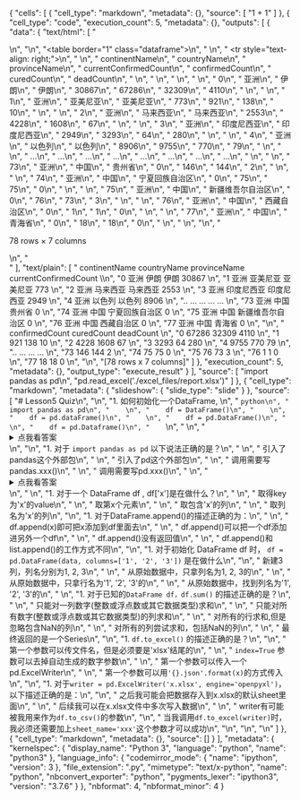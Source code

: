 {
 "cells": [
  {
   "cell_type": "markdown",
   "metadata": {},
   "source": [
    "1 + 1"
   ]
  },
  {
   "cell_type": "code",
   "execution_count": 5,
   "metadata": {},
   "outputs": [
    {
     "data": {
      "text/html": [
       "<div>\n",
       "<style scoped>\n",
       "    .dataframe tbody tr th:only-of-type {\n",
       "        vertical-align: middle;\n",
       "    }\n",
       "\n",
       "    .dataframe tbody tr th {\n",
       "        vertical-align: top;\n",
       "    }\n",
       "\n",
       "    .dataframe thead th {\n",
       "        text-align: right;\n",
       "    }\n",
       "</style>\n",
       "<table border=\"1\" class=\"dataframe\">\n",
       "  <thead>\n",
       "    <tr style=\"text-align: right;\">\n",
       "      <th></th>\n",
       "      <th>continentName</th>\n",
       "      <th>countryName</th>\n",
       "      <th>provinceName</th>\n",
       "      <th>currentConfirmedCount</th>\n",
       "      <th>confirmedCount</th>\n",
       "      <th>curedCount</th>\n",
       "      <th>deadCount</th>\n",
       "    </tr>\n",
       "  </thead>\n",
       "  <tbody>\n",
       "    <tr>\n",
       "      <th>0</th>\n",
       "      <td>亚洲</td>\n",
       "      <td>伊朗</td>\n",
       "      <td>伊朗</td>\n",
       "      <td>30867</td>\n",
       "      <td>67286</td>\n",
       "      <td>32309</td>\n",
       "      <td>4110</td>\n",
       "    </tr>\n",
       "    <tr>\n",
       "      <th>1</th>\n",
       "      <td>亚洲</td>\n",
       "      <td>亚美尼亚</td>\n",
       "      <td>亚美尼亚</td>\n",
       "      <td>773</td>\n",
       "      <td>921</td>\n",
       "      <td>138</td>\n",
       "      <td>10</td>\n",
       "    </tr>\n",
       "    <tr>\n",
       "      <th>2</th>\n",
       "      <td>亚洲</td>\n",
       "      <td>马来西亚</td>\n",
       "      <td>马来西亚</td>\n",
       "      <td>2553</td>\n",
       "      <td>4228</td>\n",
       "      <td>1608</td>\n",
       "      <td>67</td>\n",
       "    </tr>\n",
       "    <tr>\n",
       "      <th>3</th>\n",
       "      <td>亚洲</td>\n",
       "      <td>印度尼西亚</td>\n",
       "      <td>印度尼西亚</td>\n",
       "      <td>2949</td>\n",
       "      <td>3293</td>\n",
       "      <td>64</td>\n",
       "      <td>280</td>\n",
       "    </tr>\n",
       "    <tr>\n",
       "      <th>4</th>\n",
       "      <td>亚洲</td>\n",
       "      <td>以色列</td>\n",
       "      <td>以色列</td>\n",
       "      <td>8906</td>\n",
       "      <td>9755</td>\n",
       "      <td>770</td>\n",
       "      <td>79</td>\n",
       "    </tr>\n",
       "    <tr>\n",
       "      <th>...</th>\n",
       "      <td>...</td>\n",
       "      <td>...</td>\n",
       "      <td>...</td>\n",
       "      <td>...</td>\n",
       "      <td>...</td>\n",
       "      <td>...</td>\n",
       "      <td>...</td>\n",
       "    </tr>\n",
       "    <tr>\n",
       "      <th>73</th>\n",
       "      <td>亚洲</td>\n",
       "      <td>中国</td>\n",
       "      <td>贵州省</td>\n",
       "      <td>0</td>\n",
       "      <td>146</td>\n",
       "      <td>144</td>\n",
       "      <td>2</td>\n",
       "    </tr>\n",
       "    <tr>\n",
       "      <th>74</th>\n",
       "      <td>亚洲</td>\n",
       "      <td>中国</td>\n",
       "      <td>宁夏回族自治区</td>\n",
       "      <td>0</td>\n",
       "      <td>75</td>\n",
       "      <td>75</td>\n",
       "      <td>0</td>\n",
       "    </tr>\n",
       "    <tr>\n",
       "      <th>75</th>\n",
       "      <td>亚洲</td>\n",
       "      <td>中国</td>\n",
       "      <td>新疆维吾尔自治区</td>\n",
       "      <td>0</td>\n",
       "      <td>76</td>\n",
       "      <td>73</td>\n",
       "      <td>3</td>\n",
       "    </tr>\n",
       "    <tr>\n",
       "      <th>76</th>\n",
       "      <td>亚洲</td>\n",
       "      <td>中国</td>\n",
       "      <td>西藏自治区</td>\n",
       "      <td>0</td>\n",
       "      <td>1</td>\n",
       "      <td>1</td>\n",
       "      <td>0</td>\n",
       "    </tr>\n",
       "    <tr>\n",
       "      <th>77</th>\n",
       "      <td>亚洲</td>\n",
       "      <td>中国</td>\n",
       "      <td>青海省</td>\n",
       "      <td>0</td>\n",
       "      <td>18</td>\n",
       "      <td>18</td>\n",
       "      <td>0</td>\n",
       "    </tr>\n",
       "  </tbody>\n",
       "</table>\n",
       "<p>78 rows × 7 columns</p>\n",
       "</div>"
      ],
      "text/plain": [
       "   continentName countryName provinceName  currentConfirmedCount  \\\n",
       "0             亚洲          伊朗           伊朗                  30867   \n",
       "1             亚洲        亚美尼亚         亚美尼亚                    773   \n",
       "2             亚洲        马来西亚         马来西亚                   2553   \n",
       "3             亚洲       印度尼西亚        印度尼西亚                   2949   \n",
       "4             亚洲         以色列          以色列                   8906   \n",
       "..           ...         ...          ...                    ...   \n",
       "73            亚洲          中国          贵州省                      0   \n",
       "74            亚洲          中国      宁夏回族自治区                      0   \n",
       "75            亚洲          中国     新疆维吾尔自治区                      0   \n",
       "76            亚洲          中国        西藏自治区                      0   \n",
       "77            亚洲          中国          青海省                      0   \n",
       "\n",
       "    confirmedCount  curedCount  deadCount  \n",
       "0            67286       32309       4110  \n",
       "1              921         138         10  \n",
       "2             4228        1608         67  \n",
       "3             3293          64        280  \n",
       "4             9755         770         79  \n",
       "..             ...         ...        ...  \n",
       "73             146         144          2  \n",
       "74              75          75          0  \n",
       "75              76          73          3  \n",
       "76               1           1          0  \n",
       "77              18          18          0  \n",
       "\n",
       "[78 rows x 7 columns]"
      ]
     },
     "execution_count": 5,
     "metadata": {},
     "output_type": "execute_result"
    }
   ],
   "source": [
    "import pandas as pd\n",
    "pd.read_excel('./excel_files/report.xlsx')"
   ]
  },
  {
   "cell_type": "markdown",
   "metadata": {
    "slideshow": {
     "slide_type": "slide"
    }
   },
   "source": [
    "# Lesson5 Quiz\n",
    "\n",
    "1. 如何初始化一个DataFrame, \n",
    "    ```python\n",
    "    import pandas as pd\n",
    "    \n",
    "    df = DataFrame()\n",
    "    \n",
    "    df = pd.dataFrame()\n",
    "    \n",
    "    df = pd.DataFrame()\n",
    "    \n",
    "    df = pd.Dataframe()\n",
    "    ```\n",
    "    \n",
    "    <details>\n",
    "    <summary>点我看答案</summary>\n",
    "    \n",
    "    答案为3. \n",
    "    \n",
    "    1是因为没有pd. \n",
    "    \n",
    "    2和4 都是大小写有错误\n",
    "    </details>\n",
    "\n",
    "1. 对于 `import pandas as pd` 以下说法正确的是？\n",
    "    \n",
    "    引入了pandas这个外部包\n",
    "    \n",
    "    引入了pd这个外部包\n",
    "    \n",
    "    调用需要写pandas.xxx()\n",
    "    \n",
    "    调用需要写pd.xxx()\n",
    "    \n",
    "    <details>\n",
    "    <summary>点我看答案</summary>\n",
    "    \n",
    "    答案为1和4. \n",
    "    \n",
    "    2 pd 只是一个别名 \n",
    "    \n",
    "    3 取了别名之后就只能用别名pd来调用\n",
    "    </details>\n",
    "    \n",
    "1. 对于一个 DataFrame df , df['x']是在做什么？\n",
    "    \n",
    "    取得key为'x'的value\n",
    "    \n",
    "    取第x个元素\n",
    "    \n",
    "    取包含'x'的列\n",
    "    \n",
    "    取列名为'x'的列\n",
    "\n",
    "1. 对于DataFrame.append()的描述正确的为：\n",
    "    \n",
    "    df.append(x)即可把x添加到df里面去\n",
    "    \n",
    "    df.append()可以把一个df添加进另外一个df\n",
    "    \n",
    "    df.append()没有返回值\n",
    "    \n",
    "    df.append()和list.append()的工作方式不同\n",
    "\n",
    "1. 对于初始化 DataFrame df 时， `df = pd.DataFrame(data, columns=['1', '2', '3'])` 是在做什么\n",
    "\n",
    "    新建3列，列名分别为1, 2, 3\n",
    "    \n",
    "    从原始数据中，只拿列名为1, 2, 3的\n",
    "    \n",
    "    从原始数据中，只拿行名为'1', '2', '3'的\n",
    "    \n",
    "    从原始数据中，找到列名为'1', '2', '3'的\n",
    "    \n",
    "1. 对于已知的`DataFrame df，df.sum()` 的描述正确的是？\n",
    "    \n",
    "    只能对一列数字(整数或浮点数或其它数据类型)求和\n",
    "    \n",
    "    只能对所有数字(整数或浮点数或其它数据类型)的列求和\n",
    "    \n",
    "    对所有的行求和,但是忽略包含NaN的列\n",
    "    \n",
    "    对所有的列尝试求和，包括NaN的列\n",
    "    \n",
    "    最终返回的是一个Series\n",
    "\n",
    "1. `df.to_excel()` 的描述正确的是？\n",
    "\n",
    "    第一个参数可以传文件名，但是必须要是'xlsx'结尾的\n",
    "    \n",
    "    `index=True` 参数可以去掉自动生成的数字参数\n",
    "    \n",
    "    第一个参数可以传入一个pd.ExcelWriter\n",
    "    \n",
    "    第一个参数可以用`'{}.json'.format(x)`的方式传入\n",
    "\n",
    "1. 对于`writer = pd.ExcelWriter('x.xlsx', engine='openpyxl')`，以下描述正确的是：\n",
    "\n",
    "    之后我可能会把数据存入到x.xlsx的默认sheet里面\n",
    "    \n",
    "    后续我可以在x.xlsx文件中多次写入数据\n",
    "    \n",
    "    writer有可能被我用来作为`df.to_csv()`的参数\n",
    "\n",
    "    当我调用`df.to_excel(writer)`时，我必须还需要加上`sheet_name='xxx'`这个参数才可以成功\n",
    "\n",
    "\n",
    "\n"
   ]
  },
  {
   "cell_type": "markdown",
   "metadata": {},
   "source": []
  }
 ],
 "metadata": {
  "kernelspec": {
   "display_name": "Python 3",
   "language": "python",
   "name": "python3"
  },
  "language_info": {
   "codemirror_mode": {
    "name": "ipython",
    "version": 3
   },
   "file_extension": ".py",
   "mimetype": "text/x-python",
   "name": "python",
   "nbconvert_exporter": "python",
   "pygments_lexer": "ipython3",
   "version": "3.7.6"
  }
 },
 "nbformat": 4,
 "nbformat_minor": 4
}
